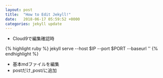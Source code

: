 ```yaml
---
layout: post
title:  "How to Edit Jekyll!"
date:   2018-06-17 05:59:52 +0000
categories: jekyll update
---
```


- Cloud9で編集確認時

{% highlight ruby %}
jekyll serve --host $IP --port $PORT --baseurl ''
{% endhighlight %}

- 基本mdファイルを編集
- postだけ_post/に追加